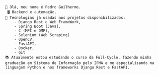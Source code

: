 

    👋 Olá, meu nome é Pedro Guilherme.
     🖥 Backend e automação.
    🌱 Tecnologias já usadas nos projetos disponibilizados: 
        - Django Rest e Web FrameWork,
        - Spring Boot (Java),
        - C (MPI e OMP),
        - Selenium (Web Scraping)
        - OpenCV,
        - FastAPI,
        - Docker,
        - Git
    📚 Atualmente estou estudando o curso da Full-Cycle, fazendo minha graduação em Sistema de Informação pelo IFMA e me especializando na linguagem Python e nos frameworks Django Rest e FastAPI.
